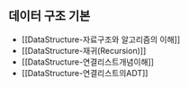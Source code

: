 
## 데이터 구조 기본

* [[DataStructure-자료구조와 알고리즘의 이해]]
* [[DataStructure-재귀(Recursion)]]
* [[DataStructure-연결리스트개념이해]]
* [[DataStructure-연결리스트의ADT]]

